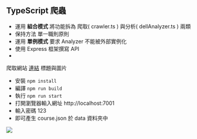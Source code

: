 ## TypeScript 爬蟲

- 運用 **組合模式** 將功能拆為 爬取( crawler.ts ) 與分析( dellAnalyzer.ts ) 兩類
- 保持方法 單一職則原則
- 運用 **單例模式** 要求 Analyzer 不能被外部實例化
- 使用 Express 框架撰寫 API
-

爬取網站 [連結](http://www.dell-lee.com/) 標題與圖片

- 安裝 `npm install`
- 編譯 `npm run build`
- 執行 `npm run start`
- 打開瀏覽器輸入網址 http://localhost:7001
- 輸入密碼 123
- 即可產生 course.json 於 data 資料夾中

![](https://i.imgur.com/f8mpCyB.jpg)
